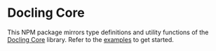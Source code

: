 # Docling Core

This NPM package mirrors type definitions and utility functions of the [Docling Core](https://github.com/DS4SD/docling-core) library. Refer to the [examples](../examples) to get started.
